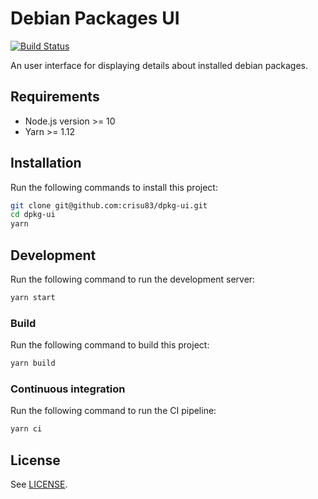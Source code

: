 # Debian Packages UI

[![Build Status](https://travis-ci.com/crisu83/dpkg-ui.svg?branch=master)](https://travis-ci.com/crisu83/dpkg-ui)

An user interface for displaying details about installed debian packages.

## Requirements

- Node.js version >= 10
- Yarn >= 1.12

## Installation

Run the following commands to install this project:

```sh
git clone git@github.com:crisu83/dpkg-ui.git
cd dpkg-ui
yarn
```

## Development

Run the following command to run the development server:

```sh
yarn start
```

### Build

Run the following command to build this project:

```sh
yarn build
```

### Continuous integration

Run the following command to run the CI pipeline:

```sh
yarn ci
```

## License

See [LICENSE](./LICENSE).
